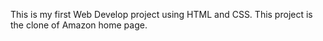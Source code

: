<p>This is my first Web Develop project using HTML and CSS. This project is the clone of Amazon home page.</p>